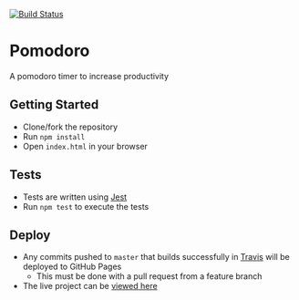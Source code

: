 [![Build Status](https://travis-ci.org/jdonor/pomodoro.svg?branch=master)](https://travis-ci.org/jdonor/pomodoro)

# Pomodoro
A pomodoro timer to increase productivity

## Getting Started
- Clone/fork the repository
- Run ```npm install```
- Open ```index.html``` in your browser

## Tests
- Tests are written using [Jest](https://facebook.github.io/jest/)
- Run ```npm test``` to execute the tests

## Deploy
- Any commits pushed to ```master``` that builds successfully in [Travis](https://travis-ci.org/) will be deployed to GitHub Pages
  - This must be done with a pull request from a feature branch
- The live project can be [viewed here](https://jdonor.github.io/pomodoro/)
